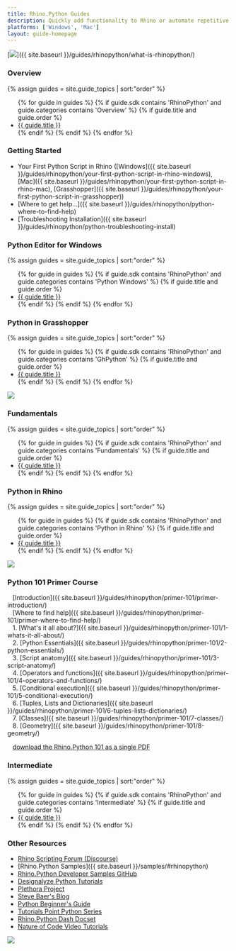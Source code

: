 ```yaml
---
title: Rhino.Python Guides
description: Quickly add functionality to Rhino or automate repetitive tasks.
platforms: ['Windows', 'Mac']
layout: guide-homepage
---
```


<!--the .snagit project for this image can be found next to the image -->
[<img src="{{ site.baseurl }}/images/rhinopython-guides-col1.png">]({{ site.baseurl }}/guides/rhinopython/what-is-rhinopython/)

### Overview

<div class="trigger">
  {% assign guides = site.guide_topics | sort:"order" %}
  <ul>
  {% for guide in guides %}
    {% if guide.sdk contains 'RhinoPython' and guide.categories contains 'Overview' %}
      {% if guide.title and guide.order %}
        <li><a class="page-link" href="{{ guide.url | prepend: site.baseurl }}" title="{{ guide.description }}">{{ guide.title }}</a></li>
      {% endif %}
    {% endif %}
  {% endfor %}
  </ul>
</div>

### Getting Started

- Your First Python Script in Rhino ([Windows]({{ site.baseurl }}/guides/rhinopython/your-first-python-script-in-rhino-windows), [Mac]({{ site.baseurl }}/guides/rhinopython/your-first-python-script-in-rhino-mac), [Grasshopper]({{ site.baseurl }}/guides/rhinopython/your-first-python-script-in-grasshopper))
- [Where to get help...]({{ site.baseurl }}/guides/rhinopython/python-where-to-find-help)
- [Troubleshooting Installation]({{ site.baseurl }}/guides/rhinopython/python-troubleshooting-install)

### Python Editor for Windows

<div class="trigger">
  {% assign guides = site.guide_topics | sort:"order" %}
  <ul>
  {% for guide in guides %}
    {% if guide.sdk contains 'RhinoPython' and guide.categories contains 'Python Windows' %}
      {% if guide.title and guide.order %}
        <li><a class="page-link" href="{{ guide.url | prepend: site.baseurl }}" title="{{ guide.description }}">{{ guide.title }}</a></li>
      {% endif %}
    {% endif %}
  {% endfor %}
  </ul>
</div>

### Python in Grasshopper

<div class="trigger">
  {% assign guides = site.guide_topics | sort:"order" %}
  <ul>
  {% for guide in guides %}
    {% if guide.sdk contains 'RhinoPython' and guide.categories contains 'GhPython' %}
      {% if guide.title and guide.order %}
        <li><a class="page-link" href="{{ guide.url | prepend: site.baseurl }}" title="{{ guide.description }}">{{ guide.title }}</a></li>
      {% endif %}
    {% endif %}
  {% endfor %}
  </ul>
</div>



<!--column-->

<!--the .snagit project for this image can be found next to the image -->
[<img src="{{ site.baseurl }}/images/rhinopython-guides-col2.png">](https://docs.python.org/2/tutorial/index.html)

### Fundamentals

<div class="trigger">
  {% assign guides = site.guide_topics | sort:"order" %}
  <ul>
  {% for guide in guides %}
    {% if guide.sdk contains 'RhinoPython' and guide.categories contains 'Fundamentals' %}
      {% if guide.title and guide.order %}
        <li><a class="page-link" href="{{ guide.url | prepend: site.baseurl }}" title="{{ guide.description }}">{{ guide.title }}</a></li>
      {% endif %}
    {% endif %}
  {% endfor %}
  </ul>
</div>

### Python in Rhino

<div class="trigger">
  {% assign guides = site.guide_topics | sort:"order" %}
  <ul>
  {% for guide in guides %}
    {% if guide.sdk contains 'RhinoPython' and guide.categories contains 'Python in Rhino' %}
      {% if guide.title and guide.order %}
        <li><a class="page-link" href="{{ guide.url | prepend: site.baseurl }}" title="{{ guide.description }}">{{ guide.title }}</a></li>
      {% endif %}
    {% endif %}
  {% endfor %}
  </ul>
</div>


<!--column-->

<!--the .snagit project for this image can be found next to the image -->
[<img src="{{ site.baseurl }}/images/rhinopython-guides-col3.png">](http://www.rhino3d.com/download/IronPython/5.0/RhinoPython101)

### Python 101 Primer Course

&nbsp;&nbsp; [Introduction]({{ site.baseurl }}/guides/rhinopython/primer-101/primer-introduction/)  
&nbsp;&nbsp; [Where to find help]({{ site.baseurl }}/guides/rhinopython/primer-101/primer-where-to-find-help/)  
&nbsp;&nbsp; 1. [What's it all about?]({{ site.baseurl }}/guides/rhinopython/primer-101/1-whats-it-all-about/)  
&nbsp;&nbsp; 2. [Python Essentials]({{ site.baseurl }}/guides/rhinopython/primer-101/2-python-essentials/)  
&nbsp;&nbsp; 3. [Script anatomy]({{ site.baseurl }}/guides/rhinopython/primer-101/3-script-anatomy/)  
&nbsp;&nbsp; 4. [Operators and functions]({{ site.baseurl }}/guides/rhinopython/primer-101/4-operators-and-functions/)  
&nbsp;&nbsp; 5. [Conditional execution]({{ site.baseurl }}/guides/rhinopython/primer-101/5-conditional-execution/)  
&nbsp;&nbsp; 6. [Tuples, Lists and Dictionaries]({{ site.baseurl }}/guides/rhinopython/primer-101/6-tuples-lists-dictionaries/)  
&nbsp;&nbsp; 7. [Classes]({{ site.baseurl }}/guides/rhinopython/primer-101/7-classes/)  
&nbsp;&nbsp; 8. [Geometry]({{ site.baseurl }}/guides/rhinopython/primer-101/8-geometry/)  

&nbsp;&nbsp; <a href="{{ site.baseurl }}/files/math-samplesandtutorials.zip.zip"><span class="glyphicon glyphicon-download"></span></a> [download the Rhino.Python 101 as a single PDF ](http://download.rhino3d.com/IronPython/5.0/RhinoPython101/)  


### Intermediate

<div class="trigger">
  {% assign guides = site.guide_topics | sort:"order" %}
  <ul>
  {% for guide in guides %}
    {% if guide.sdk contains 'RhinoPython' and guide.categories contains 'Intermediate' %}
      {% if guide.title and guide.order %}
        <li><a class="page-link" href="{{ guide.url | prepend: site.baseurl }}" title="{{ guide.description }}">{{ guide.title }}</a></li>
      {% endif %}
    {% endif %}
  {% endfor %}
  </ul>
</div>


### Other Resources

- [Rhino Scripting Forum (Discourse)](http://discourse.mcneel.com/c/scripting)  
- [Rhino.Python Samples]({{ site.baseurl }}/samples/#rhinopython)  
- [Rhino.Python Developer Samples GitHub](https://github.com/mcneel/rhino-developer-samples/tree/wip/rhinopython)  
- [Designalyze Python Tutorials](http://designalyze.com/)
- [Plethora Project](http://www.plethora-project.com/2011/09/12/rhino-python-tutorials/)
- [Steve Baer's Blog](http://stevebaer.wordpress.com/category/python/)
- [Python Beginner's Guide](http://wiki.python.org/moin/BeginnersGuide/Programmers)
- [Tutorials Point Python Series](http://www.tutorialspoint.com/python/index.htm)
- [Rhino.Python Dash Docset](http://discourse.mcneel.com/t/rhino-python-dash-docset/6399)
- [Nature of Code Video Tutorials](http://www.youtube.com/watch?v=Kyi_K85Gsm4&list=PL5Up_u-XkWgP7nB7XIevMTyBCZ7pvLBGP)


<!--column-->

<!--the .snagit project for this image can be found next to the image -->
[<img src="{{ site.baseurl }}/images/rhinopython-guides-col3.png">](http://www.rhino3d.com/download/IronPython/5.0/RhinoPython101)
